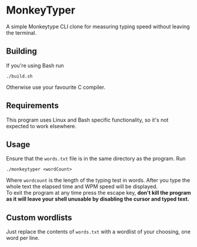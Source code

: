 # MonkeyTyper
A simple Monkeytype CLI clone for measuring typing speed without leaving the terminal.

## Building
If you're using Bash run
```
./build.sh
```
Otherwise use your favourite C compiler.

## Requirements
This program uses Linux and Bash specific functionality, so it's not expected to work elsewhere.

## Usage
Ensure that the ```words.txt``` file is in the same directory as the program.
Run
```
./monkeytyper <wordCount>
```
Where ```wordcount``` is the length of the typing test in words. After you type the whole text the elapsed time and WPM speed will be displayed.  
To exit the program at any time press the escape key, **don't kill the program as it will leave your shell unusable by disabling the cursor and typed text.**

## Custom wordlists
Just replace the contents of ```words.txt``` with a wordlist of your choosing, one word per line.
